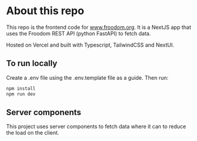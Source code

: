 # About this repo

This repo is the frontend code for www.froodom.org.
It is a NextJS app that uses the Froodom REST API (python FastAPI) to fetch data.

Hosted on Vercel and built with Typescript, TailwindCSS and NextUI.

## To run locally

Create a .env file using the .env.template file as a guide. Then run:

```bash
npm install
npm run dev
```

## Server components
This project uses server components to fetch data where it can to reduce the load on the client.
